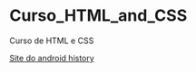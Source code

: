 # Curso_HTML_and_CSS
 Curso de HTML e CSS

<a href="Desafios\M2\site android\Site">Site do android history</a>